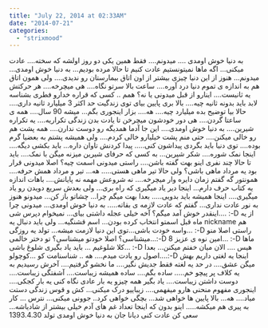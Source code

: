 ```yaml
---
title: "July 22, 2014 at 02:33AM"
date: "2014-07-21"
categories: 
  - "strixmood"
---
```


به دنیا خوش اومدی .... میدونم.... فقط همین یکی دو روز اولشه که سخته.... عادت میکنی... اگه ماها نمیتونستیم عادت کنیم تا حالا مرده بودیم... به دنیا خوش اومدی... میدونم... هنوز از این دنیا چیزی بیشتر از اون اتاق بیمارستان رو ندیدی.... ولی همون اتاق هم به اندازه ی تموم دنیا درد آوره.... ساعت بالا سرتو نگاه.... هی میچرخه.... هر حرکتش یه ثانیست.... اینارو از قبل میدونی یا نه؟ همم .. کسی که قراره خدارو فطری بشناسه لابد باید بدونه ثانیه چیه.... بالا بری پایین بیای توی زندگیت حد اکثر 3 میلیارد ثانیه داری.... حالا بیا توضیح بده میلیارد چیه.... هه.... بزار اینجوری بگم... میشه 90 سال.... همه ی ساعتا گردن.... هی دور خودشون میچرخن تا یادت بدن زندگی تکراریه.... یه تکراره شیرین.... به دنیا خوش اومدی.... این جا آدما همدیگه رو دوست ندارن.... همه پشت هم رو خالی میکنن.... حتی منم پشت خیلیارو خالی کردم.... ولی همیشه پشتم به بعضیا گرم بوده.... توی دنیا باید بگردی پیداشون کنی..... پیدا کردنش تاوان داره... باید بکشی دیگه.... اینجا نمک شوره.... شکر شیرین... به کسی که حرفای شیرین میزنه میگن با نمک.... باید تا حالا چند نفری اینو بهت گفته باشن.... راستی میدونی اسمت چیه؟ اصلا میدونی قرار بود یه مرداد ماهی باشی؟ ولی حالا تیر ماهی هستی..... هه... تیر و مرداد همش حرفه.... همونتور گه گفتم زمان دایره وار میچرخه.... نه شروعش مهمه نه پایانش.... باهات اندازه یه کتاب حرف دارم... اینجا دیر یاد میگیری که راه بری... ولی بعدش سریع دویدن رو یاد میگیری.... اینجا همیشه باید بدویی..... بعدا بهت میگم چرا... چشاتو باز کن... میدونو هنوز به نور عادت نداری... گفتم که عادت لازمه ی بقاته..... به دنیا خوش اومدی... میدونی چرا اینقدر خوش آمد میگم؟ آخه خیلی عجله داشتی بیای... نمیخوام دپرس شی.... :-D از یه ماه قبل اسمتو انتخاب کرده بودن... اسم قشنگیه... ولی باید دنبال یه nickname هم واسه خودت باشی...توی این دنیا لازمت میشه... تولد یه روزگی... :-D راستی اصلا منو میشناسی؟ اصلا خودتو میشناسی؟ تو دختر خالمی...:-D 8 امین نوه ی عزیز... :-D ماها کلا شلوغیم ... باید یاد بگیری شلوغ باشی... :-D هیس .... الان میان خفتم میکنن... بعدا اصول رو یادت میدم.... هه .. شناسنامت کو ...کوچولو....:-D اینجا یه لغتی داریم بهش میگن عشق.... در حد یه لغته فقط جدیش نگیر.... ما نخشو گرفتیم.... آخرش رسیدیم به یه کلاف پر پیچو خم..... ساده بگم.... ساده همیشه زیباست.... آشفتگی زیباست.... دوست داشتن زیباست.... یاد بگیر همه چیزو یه بار عادی نگاه کنی یه بار کجکی.... اینجوری مفهوم منحنی هارو میفهمی.... زیباییو درک میکنی... کش و قوس زندگی دستت میاد.... هه... بالا پایین ها خواهی شد... بچگی خواهی کرد.. جوونی میکنی... نترس ... کار به پیری هم میکشه..... اینو بدون که اینجا تعداد غم های آدم خیلی بیشتر از شادیاشه... سعی کن عادت کنی دیانا جان به دنیا خوش اومدی تولد 1393.4.30
